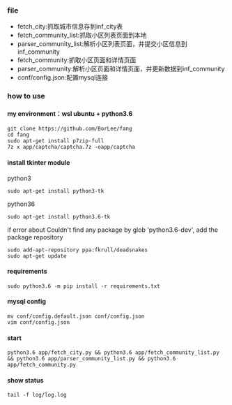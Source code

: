 ### file
+ fetch_city:抓取城市信息存到inf_city表
+ fetch_community_list:抓取小区列表页面到本地
+ parser_community_list:解析小区列表页面，并提交小区信息到inf_community
+ fetch_community:抓取小区页面和详情页面
+ parser_community:解析小区页面和详情页面，并更新数据到inf_community
+ conf/config.json:配置mysql连接

### how to use
#### my environment：wsl ubuntu + python3.6
```
git clone https://github.com/BorLee/fang
cd fang
sudo apt-get install p7zip-full
7z x app/captcha/captcha.7z -oapp/captcha
```
#### install tkinter module
python3 
```
sudo apt-get install python3-tk
```
python36
```
sudo apt-get install python3.6-tk
```
if error about Couldn't find any package by glob 'python3.6-dev', add the package repository
```
sudo add-apt-repository ppa:fkrull/deadsnakes
sudo apt-get update
```
#### requirements
```
sudo python3.6 -m pip install -r requirements.txt
```
#### mysql config
```
mv conf/config.default.json conf/config.json
vim conf/config.json
```
#### start
```
python3.6 app/fetch_city.py && python3.6 app/fetch_community_list.py && python3.6 app/parser_community_list.py && python3.6 app/fetch_community.py
```
#### show status
```
tail -f log/log.log
```